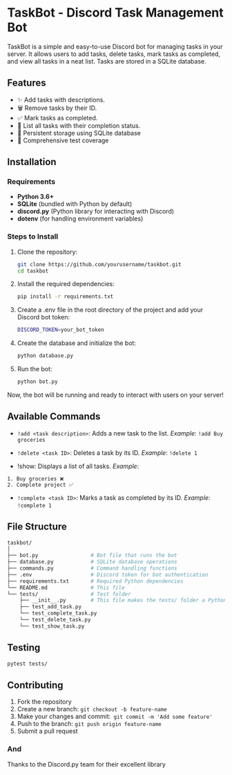 # TaskBot - Discord Task Management Bot

TaskBot is a simple and easy-to-use Discord bot for managing tasks in your server. It allows users to add tasks, delete tasks, mark tasks as completed, and view all tasks in a neat list. Tasks are stored in a SQLite database.

## Features

- ✨ Add tasks with descriptions.  
- 🗑️ Remove tasks by their ID. 
- ✅ Mark tasks as completed.
- 📝 List all tasks with their completion status.
- 💾 Persistent storage using SQLite database
- 🧪 Comprehensive test coverage

## Installation

### Requirements

- **Python 3.6+**  
- **SQLite** (bundled with Python by default)  
- **discord.py** (Python library for interacting with Discord)
- **dotenv** (for handling environment variables)

### Steps to Install

1. Clone the repository:
   
   ```bash
   git clone https://github.com/yourusername/taskbot.git
   cd taskbot

2. Install the required dependencies:
    ```bash
    pip install -r requirements.txt

3. Create a .env file in the root directory of the project and add your Discord bot token:
    ```bash
    DISCORD_TOKEN=your_bot_token

4. Create the database and initialize the bot:
    ```bash
    python database.py

5. Run the bot:
    ```bash
    python bot.py

Now, the bot will be running and ready to interact with users on your server!

## Available Commands

* ``!add <task description>``: Adds a new task to the list.
_Example_: ``!add Buy groceries``

* ``!delete <task ID>``: Deletes a task by its ID.
_Example_: ``!delete 1``

* !show: Displays a list of all tasks.
_Example_: 
````
1. Buy groceries ❌
2. Complete project ✅

````
* ``!complete <task ID>``: Marks a task as completed by its ID.
_Example_: ``!complete 1``


## File Structure
```bash
taskbot/
│
├── bot.py                 # Bot file that runs the bot
├── database.py            # SQLite database operations
├── commands.py            # Command handling functions
├── .env                   # Discord token for bot authentication
├── requirements.txt       # Required Python dependencies
└── README.md              # This file
└── tests/                 # Test folder
    ├── __init__.py        # This file makes the tests/ folder a Python package
    ├── test_add_task.py   
    └── test_complete_task.py   
    └── test_delete_task.py   
    └── test_show_task.py   

```

## Testing
```bash
pytest tests/
```

## Contributing

1. Fork the repository
2. Create a new branch: ``git checkout -b feature-name``
3. Make your changes and commit:`` git commit -m 'Add some feature'``
4. Push to the branch: ``git push origin feature-name``
5. Submit a pull request


### And
Thanks to the Discord.py team for their excellent library
